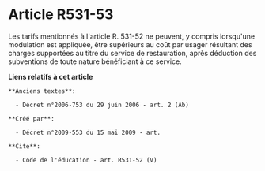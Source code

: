 # Article R531-53

Les tarifs mentionnés à l'article R. 531-52 ne peuvent, y compris lorsqu'une modulation est appliquée, être supérieurs au
coût par usager résultant des charges supportées au titre du service de restauration, après déduction des subventions de
toute nature bénéficiant à ce service.

**Liens relatifs à cet article**

	**Anciens textes**:

	  - Décret n°2006-753 du 29 juin 2006 - art. 2 (Ab)

	**Créé par**:

	  - Décret n°2009-553 du 15 mai 2009 - art.

	**Cite**:

	  - Code de l'éducation - art. R531-52 (V)
